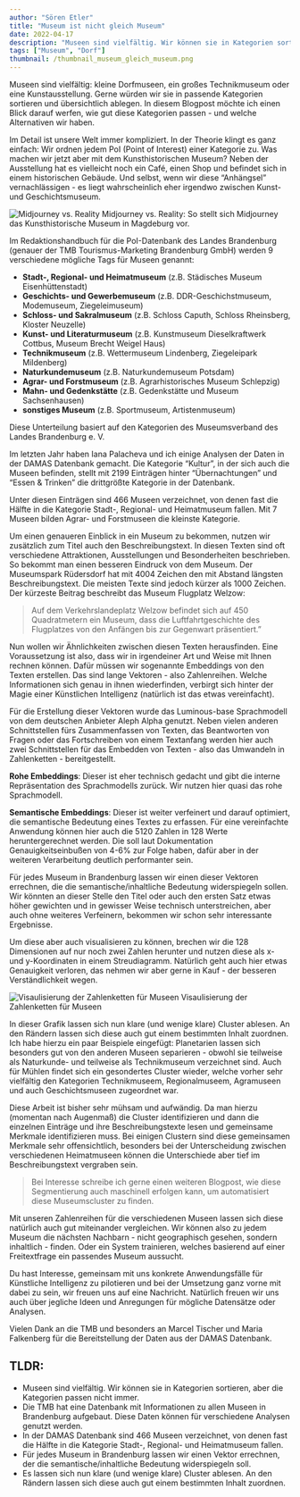 ```yaml
---
author: "Sören Etler"
title: "Museum ist nicht gleich Museum"
date: 2022-04-17
description: "Museen sind vielfältig. Wir können sie in Kategorien sortieren, aber die Kategorien passen nicht immer. Im Detail ist unsere Welt immer kompliziert."
tags: ["Museum", "Dorf"]
thumbnail: /thumbnail_museum_gleich_museum.png
---
```


Museen sind vielfältig: kleine Dorfmuseen, ein großes Technikmuseum oder eine Kunstausstellung. Gerne würden wir sie in passende Kategorien sortieren und übersichtlich ablegen. In diesem Blogpost möchte ich einen Blick darauf werfen, wie gut diese Kategorien passen - und welche Alternativen wir haben.

Im Detail ist unsere Welt immer kompliziert. In der Theorie klingt es ganz einfach: Wir ordnen jedem PoI (Point of Interest) einer Kategorie zu. Was machen wir jetzt aber mit dem Kunsthistorischen Museum? Neben der Ausstellung hat es vielleicht noch ein Café, einen Shop und befindet sich in einem historischen Gebäude. Und selbst, wenn wir diese “Anhängsel” vernachlässigen - es liegt wahrscheinlich eher irgendwo zwischen Kunst- und Geschichtsmuseum.

![Midjourney vs. Reality](/midjourney_vs_reality.png)
Midjourney vs. Reality: So stellt sich Midjourney das Kunsthistorische Museum in Magdeburg vor.

Im Redaktionshandbuch für die PoI-Datenbank des Landes Brandenburg (genauer der TMB Tourismus-Marketing Brandenburg GmbH) werden 9 verschiedene mögliche Tags für Museen genannt:

- **Stadt-, Regional- und Heimatmuseum** (z.B. Städisches Museum Eisenhüttenstadt)
- **Geschichts- und Gewerbemuseum** (z.B. DDR-Geschichstmuseum, Modemuseum, Ziegeleimuseum)
- **Schloss- und Sakralmuseum** (z.B. Schloss Caputh, Schloss Rheinsberg, Kloster Neuzelle)
- **Kunst- und Literaturmuseum** (z.B. Kunstmuseum Dieselkraftwerk Cottbus, Museum Brecht Weigel Haus)
- **Technikmuseum** (z.B. Wettermuseum Lindenberg, Ziegeleipark Mildenberg)
- **Naturkundemuseum** (z.B. Naturkundemuseum Potsdam)
- **Agrar- und Forstmuseum** (z.B. Agrarhistorisches Museum Schlepzig)
- **Mahn- und Gedenkstätte** (z.B. Gedenkstätte und Museum Sachsenhausen)
- **sonstiges Museum** (z.B. Sportmuseum, Artistenmuseum)

Diese Unterteilung basiert auf den Kategorien des Museumsverband des Landes Brandenburg e. V.

Im letzten Jahr haben Iana Palacheva und ich einige Analysen der Daten in der DAMAS Datenbank gemacht. Die Kategorie “Kultur”, in der sich auch die Museen befinden, stellt mit 2199 Einträgen hinter “Übernachtungen” und “Essen & Trinken” die drittgrößte Kategorie in der Datenbank.

Unter diesen Einträgen sind 466 Museen verzeichnet, von denen fast die Hälfte in die Kategorie Stadt-, Regional- und Heimatmuseum fallen. Mit 7 Museen bilden Agrar- und Forstmuseen die kleinste Kategorie.

Um einen genaueren Einblick in ein Museum zu bekommen, nutzen wir zusätzlich zum Titel auch den Beschreibungstext. In diesen Texten sind oft verschiedene Attraktionen, Ausstellungen und Besonderheiten beschrieben. So bekommt man einen besseren Eindruck von dem Museum. Der Museumspark Rüdersdorf hat mit 4004 Zeichen den mit Abstand längsten Beschreibungstext. Die meisten Texte sind jedoch kürzer als 1000 Zeichen. Der kürzeste Beitrag beschreibt das Museum Flugplatz Welzow:

> Auf dem Verkehrslandeplatz Welzow befindet sich auf 450 Quadratmetern ein Museum, dass die Luftfahrtgeschichte des Flugplatzes von den Anfängen bis zur Gegenwart präsentiert.” 

Nun wollen wir Ähnlichkeiten zwischen diesen Texten herausfinden. Eine Voraussetzung ist also, dass wir in irgendeiner Art und Weise mit Ihnen rechnen können. Dafür müssen wir sogenannte Embeddings von den Texten erstellen. Das sind lange Vektoren  - also Zahlenreihen. Welche Informationen sich genau in ihnen wiederfinden, verbirgt sich hinter der Magie einer Künstlichen Intelligenz (natürlich ist das etwas vereinfacht).

Für die Erstellung dieser Vektoren wurde das Luminous-base Sprachmodell von dem deutschen Anbieter Aleph Alpha genutzt. Neben vielen anderen Schnittstellen fürs Zusammenfassen von Texten, das Beantworten von Fragen oder das Fortschreiben von einem Textanfang werden hier auch zwei Schnittstellen für das Embedden von Texten - also das Umwandeln in Zahlenketten - bereitgestellt.

**Rohe Embeddings**: Dieser ist eher technisch gedacht und gibt die interne Repräsentation des Sprachmodells zurück. Wir nutzen hier quasi das rohe Sprachmodell.

**Semantische Embeddings**: Dieser ist weiter verfeinert und darauf optimiert, die semantische Bedeutung eines Textes zu erfassen. Für eine vereinfachte Anwendung können hier auch die 5120 Zahlen in 128 Werte heruntergerechnet werden. Die soll laut Dokumentation Genauigkeitseinbußen von 4-6% zur Folge haben, dafür aber in der weiteren Verarbeitung deutlich performanter sein.

Für jedes Museum in Brandenburg lassen wir einen dieser Vektoren errechnen, die die semantische/inhaltliche Bedeutung widerspiegeln sollen. Wir könnten an dieser Stelle den Titel oder auch den ersten Satz etwas höher gewichten und in gewisser Weise technisch unterstreichen, aber auch ohne weiteres Verfeinern, bekommen wir schon sehr interessante Ergebnisse.

Um diese aber auch visualisieren zu können, brechen wir die 128 Dimensionen auf nur noch zwei Zahlen herunter und nutzen diese als x- und y-Koordinaten in einem Streudiagramm. Natürlich geht auch hier etwas Genauigkeit verloren, das nehmen wir aber gerne in Kauf -  der besseren Verständlichkeit wegen.

![Visaulisierung der Zahlenketten für Museen](/museum_vektoren.png)
Visaulisierung der Zahlenketten für Museen

In dieser Grafik lassen sich nun klare (und wenige klare) Cluster ablesen. An den Rändern lassen sich diese auch gut einem bestimmten Inhalt zuordnen. Ich habe hierzu ein paar Beispiele eingefügt: Planetarien lassen sich besonders gut von den anderen Museen separieren - obwohl sie teilweise als Naturkunde- und teilweise als Technikmuseum verzeichnet sind. Auch für Mühlen findet sich ein gesondertes Cluster wieder, welche vorher sehr vielfältig den Kategorien Technikmuseem, Regionalmuseem, Agramuseen und auch Geschichtsmuseen zugeordnet war.

Diese Arbeit ist bisher sehr mühsam und aufwändig. Da man hierzu (momentan nach Augenmaß) die Cluster identifizieren und dann die einzelnen Einträge und ihre Beschreibungstexte lesen und gemeinsame Merkmale identifizieren muss. Bei einigen Clustern sind diese gemeinsamen Merkmale sehr offensichtlich, besonders bei der Unterscheidung zwischen verschiedenen Heimatmuseen können die Unterschiede aber tief im Beschreibungstext vergraben sein.

> Bei Interesse schreibe ich gerne einen weiteren Blogpost, wie diese Segmentierung auch maschinell erfolgen kann, um automatisiert diese Museumscluster zu finden. 

Mit unseren Zahlenreihen für die verschiedenen Museen lassen sich diese natürlich auch gut miteinander vergleichen. Wir können also zu jedem Museum die nächsten Nachbarn - nicht geographisch gesehen, sondern inhaltlich - finden. Oder ein System trainieren, welches basierend auf einer Freitextfrage ein passendes Museum aussucht.

Du hast Interesse, gemeinsam mit uns konkrete Anwendungsfälle für Künstliche Intelligenz zu pilotieren und bei der Umsetzung ganz vorne mit dabei zu sein, wir freuen uns auf eine Nachricht. Natürlich freuen wir uns auch über jegliche Ideen und Anregungen für mögliche Datensätze oder Analysen.

Vielen Dank an die TMB und besonders an Marcel Tischer und Maria Falkenberg für die Bereitstellung der Daten aus der DAMAS Datenbank.

## TLDR:
- Museen sind vielfältig. Wir können sie in Kategorien sortieren, aber die Kategorien passen nicht immer.
- Die TMB hat eine Datenbank mit Informationen zu allen Museen in Brandenburg aufgebaut. Diese Daten können für verschiedene Analysen genutzt werden.
- In der DAMAS Datenbank sind 466 Museen verzeichnet, von denen fast die Hälfte in die Kategorie Stadt-, Regional- und Heimatmuseum fallen.
- Für jedes Museum in Brandenburg lassen wir einen Vektor errechnen, der die semantische/inhaltliche Bedeutung widerspiegeln soll. 
- Es lassen sich nun klare (und wenige klare) Cluster ablesen. An den Rändern lassen sich diese auch gut einem bestimmten Inhalt zuordnen.

